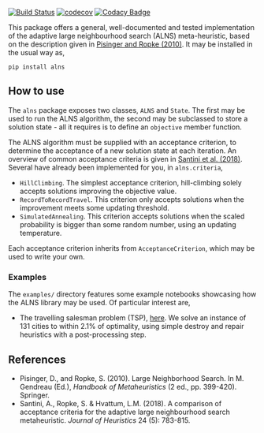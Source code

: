 [![Build Status](https://travis-ci.com/N-Wouda/ALNS.svg?branch=master)](https://travis-ci.com/N-Wouda/ALNS)
[![codecov](https://codecov.io/gh/N-Wouda/ALNS/branch/master/graph/badge.svg)](https://codecov.io/gh/N-Wouda/ALNS)
[![Codacy Badge](https://api.codacy.com/project/badge/Grade/0c573395b313403b96c26054973dec34)](https://www.codacy.com/app/N-Wouda/ALNS)

This package offers a general, well-documented and tested
implementation of the adaptive large neighbourhood search (ALNS)
meta-heuristic, based on the description given in [Pisinger and Ropke
(2010)][1]. It may be installed in the usual way as,

```
pip install alns
```

## How to use
The `alns` package exposes two classes, `ALNS` and `State`. The first
may be used to run the ALNS algorithm, the second may be subclassed to
store a solution state - all it requires is to define an `objective`
member function.

The ALNS algorithm must be supplied with an acceptance criterion, to
determine the acceptance of a new solution state at each iteration.
An overview of common acceptance criteria is given in [Santini et al.
(2018)][3]. Several have already been implemented for you, in
`alns.criteria`,

- `HillClimbing`. The simplest acceptance criterion, hill-climbing
  solely accepts solutions improving the objective value.
- `RecordToRecordTravel`. This criterion only accepts solutions when
  the improvement meets some updating threshold.
- `SimulatedAnnealing`. This criterion accepts solutions when the
  scaled probability is bigger than some random number, using an
  updating temperature.

Each acceptance criterion inherits from `AcceptanceCriterion`, which may
be used to write your own.

### Examples
The `examples/` directory features some example notebooks showcasing
how the ALNS library may be used. Of particular interest are,

- The travelling salesman problem (TSP), [here][2]. We solve an
  instance of 131 cities to within 2.1% of optimality, using simple
  destroy and repair heuristics with a post-processing step.

## References
- Pisinger, D., and Ropke, S. (2010). Large Neighborhood Search. In M.
  Gendreau (Ed.), _Handbook of Metaheuristics_ (2 ed., pp. 399-420).
  Springer.
- Santini, A., Ropke, S. & Hvattum, L.M. (2018). A comparison of
  acceptance criteria for the adaptive large neighbourhood search
  metaheuristic. *Journal of Heuristics* 24 (5): 783-815.

[1]: http://orbit.dtu.dk/en/publications/large-neighborhood-search(61a1b7ca-4bf7-4355-96ba-03fcdf021f8f).html
[2]: https://github.com/N-Wouda/ALNS/blob/master/examples/travelling_salesman_problem.ipynb
[3]: https://link.springer.com/article/10.1007%2Fs10732-018-9377-x
